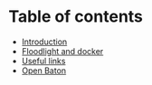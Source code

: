 # Table of contents

* [Introduction](README.md)
* [Floodlight and docker](floodlight-and-docker.md)
* [Useful links](useful-links.md)
* [Open Baton](open-baton.md)

